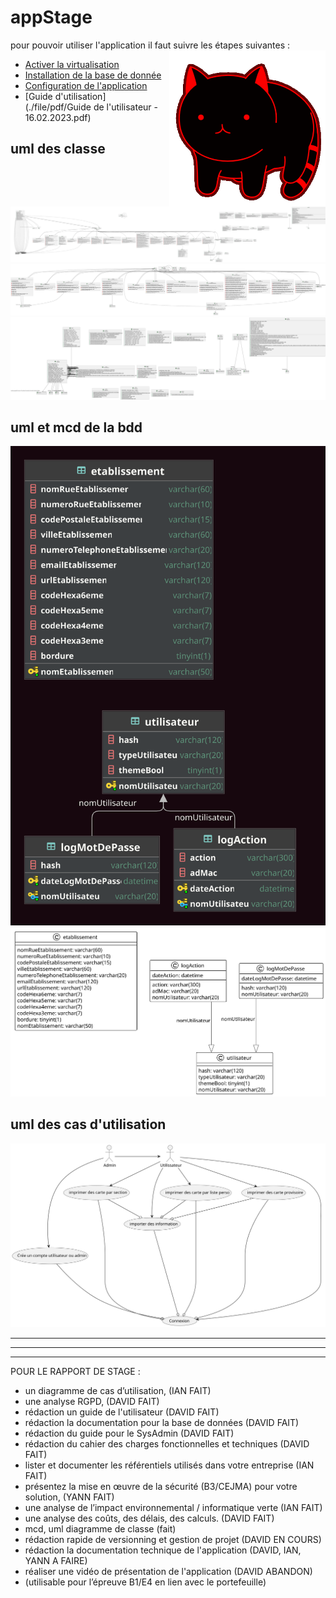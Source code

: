 # appStage 

pour pouvoir utiliser l'application il faut suivre les étapes suivantes :
<img src=./file/lib/catcatcat.gif align="right" height="250" width="250">
- [Activer la virtualisation](./file/pdf/Activer_la_virtualisation.pdf)
- [Installation de la base de donnée](./file/pdf/Mise_en_place_BDD__WinSCP__Script.pdf)
- [Configuration de l'application](./file/pdf/Guide_dinstallation_Carte_Acces_-_SysAdmin_-_16.02.2023.pdf)
- [Guide d'utilisation](./file/pdf/Guide de l'utilisateur - 16.02.2023.pdf)

## uml des classe
![](./file/all/include.svg)
![](./file/app/include.svg)
![](./file/lib/include.svg)

## uml et mcd de la bdd
![](./file/stage2.svg)
![](./file/BDD.svg)

## uml des cas d'utilisation
![](./file/UseCase.svg)






---
---
---

POUR LE RAPPORT DE STAGE :

- un diagramme de cas d’utilisation, (IAN FAIT)
- une analyse RGPD, (DAVID FAIT)
- rédaction un guide de l'utilisateur (DAVID FAIT)
- rédaction la documentation pour la base de données (DAVID FAIT)
- rédaction du guide pour le SysAdmin (DAVID FAIT)
- rédaction du cahier des charges fonctionnelles et techniques (DAVID FAIT)
- lister et documenter les référentiels utilisés dans votre entreprise (IAN FAIT)
- présentez la mise en œuvre de la sécurité (B3/CEJMA) pour votre solution, (YANN FAIT)
- une analyse de l’impact environnemental / informatique verte (IAN FAIT)
- une analyse des coûts, des délais, des calculs. (DAVID FAIT)
- mcd, uml diagramme de classe (fait)
- rédaction rapide de versionning et gestion de projet (DAVID EN COURS)
- rédaction la documentation technique de l'application (DAVID, IAN, YANN A FAIRE)
- réaliser une vidéo de présentation de l'application (DAVID ABANDON)
- (utilisable pour l’épreuve B1/E4 en lien avec le portefeuille)
